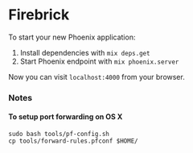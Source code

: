 # Firebrick

To start your new Phoenix application:

1. Install dependencies with `mix deps.get`
2. Start Phoenix endpoint with `mix phoenix.server`

Now you can visit `localhost:4000` from your browser.


### Notes

#### To setup port forwarding on OS X

```
sudo bash tools/pf-config.sh
cp tools/forward-rules.pfconf $HOME/
```

